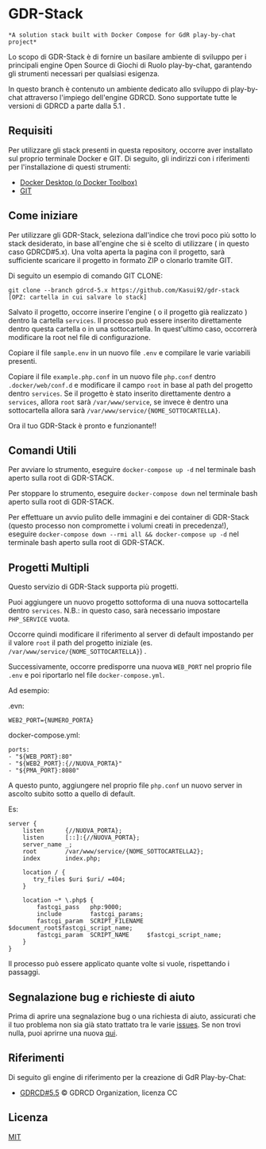 # GDR-Stack
```*A solution stack built with Docker Compose for GdR play-by-chat project*```

Lo scopo di GDR-Stack è di fornire un basilare ambiente di sviluppo per i principali engine Open Source di Giochi di Ruolo play-by-chat,
garantendo gli strumenti necessari per qualsiasi esigenza.

In questo branch è contenuto un ambiente dedicato allo sviluppo di play-by-chat attraverso l'impiego dell'engine GDRCD. 
Sono supportate tutte le versioni di GDRCD a parte dalla 5.1 .  


## Requisiti

Per utilizzare gli stack presenti in questa repository, occorre aver installato sul proprio terminale Docker e GIT.
Di seguito, gli indirizzi con i riferimenti per l'installazione di questi strumenti:

- [Docker Desktop (o Docker Toolbox)](https://www.docker.com/products/docker-desktop)
- [GIT](https://git-scm.com/downloads)

## Come iniziare

Per utilizzare gli GDR-Stack, seleziona dall'indice che trovi poco più sotto lo stack desiderato, in base all'engine che si è scelto
di utilizzare ( in questo caso GDRCD#5.x). Una volta aperta la pagina con il progetto, sarà sufficiente scaricare il progetto in formato ZIP o clonarlo tramite GIT.

Di seguito un esempio di comando GIT CLONE:

```shell
git clone --branch gdrcd-5.x https://github.com/Kasui92/gdr-stack [OPZ: cartella in cui salvare lo stack]
```

Salvato il progetto, occorre inserire l'engine ( o il progetto già realizzato ) dentro la cartella `services`.
Il processo può essere inserito direttamente dentro questa cartella o in una sottocartella. In quest'ultimo caso, 
occorrerà modificare la root nel file di configurazione.

Copiare il file `sample.env` in un nuovo file `.env` e compilare le varie variabili presenti.

Copiare il file `example.php.conf` in un nuovo file `php.conf` dentro `.docker/web/conf.d` e modificare il campo `root` in base al path del progetto dentro `services`.
Se il progetto è stato inserito direttamente dentro a `services`, allora `root` sarà `/var/www/service`, se invece è dentro una sottocartella
allora sarà `/var/www/service/{NOME_SOTTOCARTELLA}`.

Ora il tuo GDR-Stack è pronto e funzionante!!


## Comandi Utili 

Per avviare lo strumento, eseguire `docker-compose up -d` nel terminale bash aperto sulla root di GDR-STACK.

Per stoppare lo strumento, eseguire `docker-compose down` nel terminale bash aperto sulla root di GDR-STACK.

Per effettuare un avvio pulito delle immagini e dei container di GDR-Stack (questo processo non compromette i volumi creati in precedenza!),
eseguire `docker-compose down --rmi all && docker-compose up -d` nel terminale bash aperto sulla root di GDR-STACK.


## Progetti Multipli

Questo servizio di GDR-Stack supporta più progetti.

Puoi aggiungere un nuovo progetto sottoforma di una nuova sottocartella dentro `services`.
N.B.: in questo caso, sarà necessario impostare `PHP_SERVICE` vuota.

Occorre quindi modificare il riferimento al server di default impostando per il valore `root` il path del progetto iniziale
(es. `/var/www/service/{NOME_SOTTOCARTELLA}`) .

Successivamente, occorre predisporre una nuova `WEB_PORT` nel proprio file `.env` e poi riportarlo nel file `docker-compose.yml`.

Ad esempio:

.evn:

`WEB2_PORT={NUMERO_PORTA}`

docker-compose.yml:

```
ports: 
- "${WEB_PORT}:80" 
- "${WEB2_PORT}:{//NUOVA_PORTA}" 
- "${PMA_PORT}:8080"
```

A questo punto, aggiungere nel proprio file `php.conf` un nuovo server in ascolto subito sotto a quello di default.

Es:

```
server {
    listen      {//NUOVA_PORTA};
    listen      [::]:{//NUOVA_PORTA};
    server_name _;
    root        /var/www/service/{NOME_SOTTOCARTELLA2};
    index       index.php;

    location / {
       try_files $uri $uri/ =404;
    }

    location ~* \.php$ {
        fastcgi_pass   php:9000;
        include        fastcgi_params;
        fastcgi_param  SCRIPT_FILENAME $document_root$fastcgi_script_name;
        fastcgi_param  SCRIPT_NAME     $fastcgi_script_name;
    }
}
```

Il processo può essere applicato quante volte si vuole, rispettando i passaggi.

## Segnalazione bug e richieste di aiuto

Prima di aprire una segnalazione bug o una richiesta di aiuto, assicurati che il tuo problema non sia già stato trattato 
tra le varie [issues](https://github.com/Kasui92/gdr-stack/labels/gdrcd-5.x). Se non trovi nulla, puoi aprirne una nuova
[qui](https://github.com/Kasui92/gdr-stack/issues/new).

## Riferimenti

Di seguito gli engine di riferimento per la creazione di GdR Play-by-Chat:

- [GDRCD#5.5](https://github.com/GDRCD/GDRCD) © GDRCD Organization, licenza CC

## Licenza
[MIT](https://choosealicense.com/licenses/mit/)

